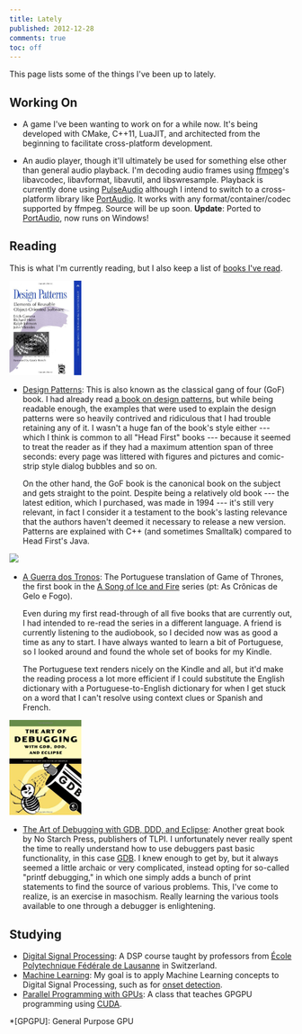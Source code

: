 ```yaml
---
title: Lately
published: 2012-12-28
comments: true
toc: off
---
```


This page lists some of the things I've been up to lately.

## Working On

* A game I've been wanting to work on for a while now. It's being developed with CMake, C++11, LuaJIT, and architected from the beginning to facilitate cross-platform development.

* An audio player, though it'll ultimately be used for something else other than general audio playback. I'm decoding audio frames using [ffmpeg](http://www.ffmpeg.org/)'s libavcodec, libavformat, libavutil, and libswresample. Playback is currently done using [PulseAudio](http://www.freedesktop.org/wiki/Software/PulseAudio) although I intend to switch to a cross-platform library like [PortAudio](http://www.portaudio.com/). It works with any format/container/codec supported by ffmpeg. Source will be up soon. **Update**: Ported to [PortAudio](http://www.portaudio.com/), now runs on Windows!

## Reading

This is what I'm currently reading, but I also keep a list of [books I've read](/reads).

<img src="/images/books/gof.jpg" class="right" width="128">

* [Design Patterns](http://amzn.com/0201633612): This is also known as the classical gang of four (GoF) book. I had already read [a book on design patterns](/reads/#headfirst-designpatterns), but while being readable enough, the examples that were used to explain the design patterns were so heavily contrived and ridiculous that I had trouble retaining any of it. I wasn't a huge fan of the book's style either --- which I think is common to all "Head First" books --- because it seemed to treat the reader as if they had a maximum attention span of three seconds: every page was littered with figures and pictures and comic-strip style dialog bubbles and so on.

    On the other hand, the GoF book is the canonical book on the subject and gets straight to the point. Despite being a relatively old book --- the latest edition, which I purchased, was made in 1994 --- it's still very relevant, in fact I consider it a testament to the book's lasting relevance that the authors haven't deemed it necessary to release a new version. Patterns are explained with C++ (and sometimes Smalltalk) compared to Head First's Java.

<img src="/images/books/got-pt.jpg" class="right" width="128">

* [A Guerra dos Tronos](http://pt.wikipedia.org/wiki/A_Game_of_Thrones): The Portuguese translation of Game of Thrones, the first book in the [A Song of Ice and Fire](http://en.wikipedia.org/wiki/A_Song_of_Ice_and_Fire) series (pt: As Crônicas de Gelo e Fogo).
	
	Even during my first read-through of all five books that are currently out, I had intended to re-read the series in a different language. A friend is currently listening to the audiobook, so I decided now was as good a time as any to start. I have always wanted to learn a bit of Portuguese, so I looked around and found the whole set of books for my Kindle.

	The Portuguese text renders nicely on the Kindle and all, but it'd make the reading process a lot more efficient if I could substitute the English dictionary with a Portuguese-to-English dictionary for when I get stuck on a word that I can't resolve using context clues or Spanish and French.

<img src="/images/books/debugging.jpg" class="right" width="128">

* [The Art of Debugging with GDB, DDD, and Eclipse](http://amzn.com/1593271743): Another great book by No Starch Press, publishers of TLPI. I unfortunately never really spent the time to really understand how to use debuggers past basic functionality, in this case [GDB](http://www.gnu.org/software/gdb/). I knew enough to get by, but it always seemed a little archaic or very complicated, instead opting for so-called "printf debugging," in which one simply adds a bunch of print statements to find the source of various problems. This, I've come to realize, is an exercise in masochism. Really learning the various tools available to one through a debugger is enlightening.

## Studying

* [Digital Signal Processing](https://www.coursera.org/course/dsp): A DSP course taught by professors from [École Polytechnique Fédérale de Lausanne](https://en.wikipedia.org/wiki/%C3%89cole_Polytechnique_F%C3%A9d%C3%A9rale_de_Lausanne) in Switzerland.
* [Machine Learning](https://class.coursera.org/ml-2012-002/lecture/index): My goal is to apply Machine Learning concepts to Digital Signal Processing, such as for [onset detection](http://www.cs.usc.edu/research/08-895.pdf).
* [Parallel Programming with GPUs](https://www.udacity.com/course/cs344): A class that teaches GPGPU programming using [CUDA](http://en.wikipedia.org/wiki/CUDA).

*[GPGPU]: General Purpose GPU
